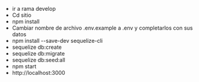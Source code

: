 - ir a rama develop
- Cd sitio
- npm install
- Cambiar nombre de archivo .env.example a .env y completarlos con sus datos
- npm install --save-dev sequelize-cli
- sequelize db:create
- sequelize db:migrate
- sequelize db:seed:all
- npm start
- http://localhost:3000